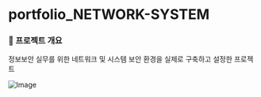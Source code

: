 # portfolio_NETWORK-SYSTEM

### 📌 프로젝트 개요
정보보안 실무를 위한 네트워크 및 시스템 보안 환경을 실제로 구축하고 설정한 프로젝트

![Image](https://github.com/user-attachments/assets/8fd405bb-8c68-4e3f-9006-28bf3a4fff70)
